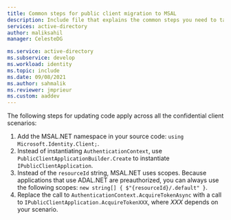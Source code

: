 ```yaml
---
title: Common steps for public client migration to MSAL
description: Include file that explains the common steps you need to take for all public client apps when it comes to migration from ADAL to MSAL.
services: active-directory
author: maliksahil
manager: CelesteDG

ms.service: active-directory
ms.subservice: develop
ms.workload: identity
ms.topic: include
ms.date: 09/08/2021
ms.author: sahmalik
ms.reviewer: jmprieur
ms.custom: aaddev
---
```


The following steps for updating code apply across all the confidential client scenarios:

1. Add the MSAL.NET namespace in your source code: `using Microsoft.Identity.Client;`.
2. Instead of instantiating `AuthenticationContext`, use `PublicClientApplicationBuilder.Create` to instantiate `IPublicClientApplication`.
3. Instead of the `resourceId` string, MSAL.NET uses scopes. Because applications that use ADAL.NET are preauthorized, you can always use the following scopes: `new string[] { $"{resourceId}/.default" }`.
4. Replace the call to `AuthenticationContext.AcquireTokenAsync` with a call to `IPublicClientApplication.AcquireTokenXXX`, where *XXX* depends on your scenario.